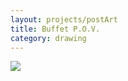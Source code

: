 ```yaml
---
layout: projects/postArt
title: Buffet P.O.V.
category: drawing
---
```


<img src="../../img/drawings/buffet.jpg">
